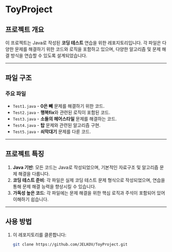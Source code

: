 # ToyProject

## 프로젝트 개요
이 프로젝트는 Java로 작성된 **코딩 테스트** 연습을 위한 레포지토리입니다. 각 파일은 다양한 문제를 해결하기 위한 코드와 로직을 포함하고 있으며, 다양한 알고리즘 및 문제 해결 방식을 연습할 수 있도록 설계되었습니다.

---

## 파일 구조
### 주요 파일
- `Test1.java` - **0은 빼** 문제를 해결하기 위한 코드.
- `Test2.java` - **행복fix**와 관련된 로직이 포함된 코드.
- `Test3.java` - **소들의 헤어스타일** 문제를 해결하는 코드.
- `Test4.java` - **탑** 문제와 관련된 알고리즘 구현.
- `Test5.java` - **쇠막대기** 문제를 다룬 코드.

---

## 프로젝트 특징
1. **Java 기반**: 모든 코드는 Java로 작성되었으며, 기본적인 자료구조 및 알고리즘 문제 해결을 다룹니다.
2. **코딩 테스트 준비**: 각 파일은 실제 코딩 테스트 문제 형식으로 작성되었으며, 연습을 통해 문제 해결 능력을 향상시킬 수 있습니다.
3. **가독성 높은 코드**: 각 파일에는 문제 해결을 위한 핵심 로직과 주석이 포함되어 있어 이해하기 쉽습니다.

---

## 사용 방법
1. 이 레포지토리를 클론합니다:
   ```bash
   git clone https://github.com/JELKOV/ToyProject.git
